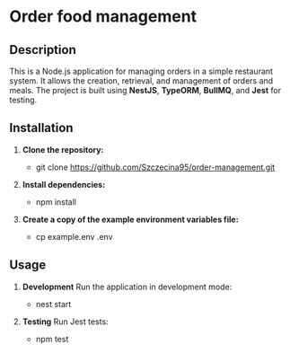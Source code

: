 # Order food management

## Description

This is a Node.js application for managing orders in a simple restaurant system. It allows the creation, retrieval, and management of orders and meals. The project is built using **NestJS**, **TypeORM**, **BullMQ**, and **Jest** for testing.


## Installation

1. **Clone the repository:**

   - git clone https://github.com/Szczecina95/order-management.git

2. **Install dependencies:**
    - npm install

3. **Create a copy of the example environment variables file:**
    - cp example.env .env

## Usage 

1. **Development**
    Run the application in development mode:

    - nest start

2. **Testing**
    Run Jest tests:

    - npm test
